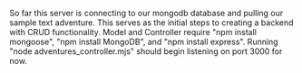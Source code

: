 So far this server is connecting to our mongodb database and pulling our sample text adventure.
This serves as the initial steps to creating a backend with CRUD functionality.
Model and Controller require "npm install mongoose", "npm install MongoDB", and "npm install express". Running "node adventures_controller.mjs" should begin listening on port 3000 for now.

